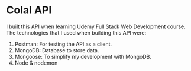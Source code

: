 # Colal API
I built this API when learning Udemy Full Stack Web Development course. The technologies that I used when building this API
were:
1. Postman: For testing the API as a client.
2. MongoDB: Database to store data.
3. Mongoose: To simplify my development with MongoDB. 
4. Node & nodemon